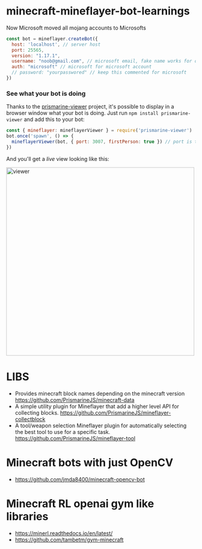 # minecraft-mineflayer-bot-learnings

Now Microsoft moved all mojang accounts to Microsofts

```javascript
const bot = mineflayer.createBot({
  host: 'localhost', // server host
  port: 25565,
  version: "1.17.1",
  username: "noob@gmail.com", // microsoft email, fake name works for offline servers
  auth: "microsoft" // microsoft for microsoft account
  // password: "yourpasswored" // keep this commented for microsoft
})
```

### See what your bot is doing

Thanks to the [prismarine-viewer](https://github.com/PrismarineJS/prismarine-viewer) project, it's possible to display in a browser window what your bot is doing.
Just run `npm install prismarine-viewer` and add this to your bot:
```js
const { mineflayer: mineflayerViewer } = require('prismarine-viewer')
bot.once('spawn', () => {
  mineflayerViewer(bot, { port: 3007, firstPerson: true }) // port is the minecraft server port, if first person is false, you get a bird's-eye view
})
```
And you'll get a *live* view looking like this:

[<img src="https://prismarine.js.org/prismarine-viewer/test_1.16.1.png" alt="viewer" width="500">](https://prismarine.js.org/prismarine-viewer/)


# LIBS 
- Provides minecraft block names depending on the minecraft version https://github.com/PrismarineJS/minecraft-data   
- A simple utility plugin for Mineflayer that add a higher level API for collecting blocks. https://github.com/PrismarineJS/mineflayer-collectblock
- A tool/weapon selection Mineflayer plugin for automatically selecting the best tool to use for a specific task. https://github.com/PrismarineJS/mineflayer-tool


# Minecraft bots with just OpenCV
- https://github.com/jmda8400/minecraft-opencv-bot

# Minecraft RL openai gym like libraries

- https://minerl.readthedocs.io/en/latest/
- https://github.com/tambetm/gym-minecraft